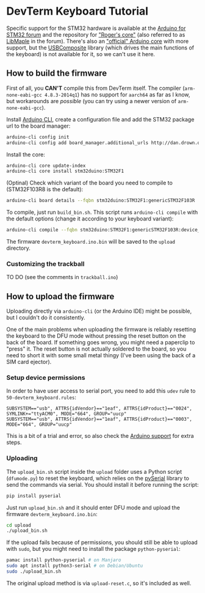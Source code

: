 <!-- Arduino 1.8.13

http://dan.drown.org/stm32duino/package_STM32duino_index.json

STM32F1xx/GD32F1xx boards 
by stm32duino version 2021.2.22

GENERIC STM32F103R series

gd32f1_generic_boot20_pc13.bin
generic_boot20_pc13.bin -->

# DevTerm Keyboard Tutorial

Specific support for the STM32 hardware is available at the [Arduino for STM32 forum](https://www.stm32duino.com/) and the repository for ["Roger's core"](https://github.com/rogerclarkmelbourne/Arduino_STM32/) (also referred to as [LibMaple](https://www.stm32duino.com/viewforum.php?f=45) in the forum). There's also an ["official" Arduino core](https://github.com/stm32duino/Arduino_Core_STM32/) with more support, but the [USBComposite](https://github.com/arpruss/USBComposite_stm32f1) library (which drives the main functions of the keyboard) is not available for it, so we can't use it here.

## How to build the firmware

First of all, you **CAN'T** compile this from DevTerm itself. The compiler (`arm-none-eabi-gcc 4.8.3-2014q1`) has no support for `aarch64` as far as I know, but workarounds are *possible* (you can try using a newer version of `arm-none-eabi-gcc`). 

Install [Arduino CLI](https://arduino.github.io/arduino-cli/), create a configuration file and add the STM32 package url to the board manager:

```bash
arduino-cli config init
arduino-cli config add board_manager.additional_urls http://dan.drown.org/stm32duino/package_STM32duino_index.json
```

Install the core:

```bash
arduino-cli core update-index
arduino-cli core install stm32duino:STM32F1
```

(Optinal) Check which variant of the board you need to compile to (STM32F103R8 is the default):

```bash
arduino-cli board details --fqbn stm32duino:STM32F1:genericSTM32F103R
```

To compile, just run `build_bin.sh`. This script runs `arduino-cli compile` with the default options (change it according to your keyboard variant):

```bash
arduino-cli compile --fqbn stm32duino:STM32F1:genericSTM32F103R:device_variant=STM32F103R8,upload_method=DFUUploadMethod,cpu_speed=speed_72mhz,opt=osstd devterm_keyboard.ino --output-dir upload
```

The firmware `devterm_keyboard.ino.bin` will be saved to the `upload` directory.

### Customizing the trackball

TO DO (see the comments in `trackball.ino`)

## How to upload the firmware

Uploading directly via `arduino-cli` (or the Arduino IDE) might be possible, but I couldn't do it consistently.

One of the main problems when uploading the firmware is reliably resetting the keyboard to the DFU mode without pressing the reset button on the back of the board. If something goes wrong, you might need a paperclip to "press" it. The reset button is not actually soldered to the board, so you need to short it with some small metal thingy (I've been using the back of a SIM card ejector).

### Setup device permissions

In order to have user access to serial port, you need to add this `udev` rule to `50-devterm_keyboard.rules`:
```text
SUBSYSTEM=="usb", ATTRS{idVendor}=="1eaf", ATTRS{idProduct}=="0024", SYMLINK+="ttyACM0", MODE="664", GROUP="uucp"
SUBSYSTEM=="usb", ATTRS{idVendor}=="1eaf", ATTRS{idProduct}=="0003", MODE="664", GROUP="uucp"
```

This is a bit of a trial and error, so also check the [Arduino support](https://support.arduino.cc/hc/en-us/articles/360016495679-Fix-port-access-on-Linux) for extra steps.

### Uploading

The `upload_bin.sh` script inside the `upload` folder uses a Python script (`dfumode.py`) to reset the keyboard, which relies on the [pySerial](https://pyserial.readthedocs.io/en/latest/) library to send the commands via serial. You should install it before running the script:
```bash
pip install pyserial
```

Just run `upload_bin.sh` and it should enter DFU mode and upload the firmware `devterm_keyboard.ino.bin`:
```bash
cd upload
./upload_bin.sh
```

If the upload fails because of permissions, you should still be able to upload with `sudo`, but you might need to install the package `python-pyserial`:

```bash
pamac install python-pyserial # on Manjaro
sudo apt install python3-serial # on Debian/Ubuntu
sudo ./upload_bin.sh
```

The original upload method is via `upload-reset.c`, so it's included as well.
